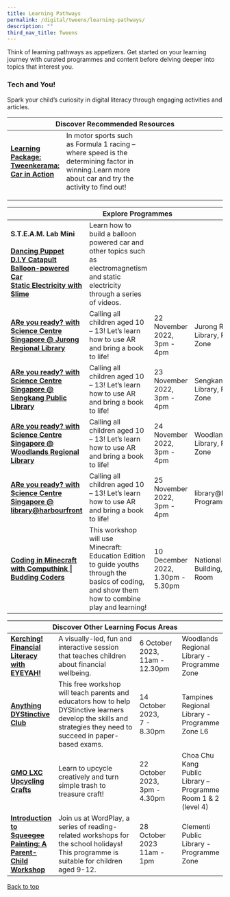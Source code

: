 ```yaml
---
title: Learning Pathways
permalink: /digital/tweens/learning-pathways/
description: ""
third_nav_title: Tweens
---
```

<style type="text/css">
/* Links */
.content a { color: #322987; }
.content a:focus,
.content a:hover { color: #28216c; }

/* Button Outline */
.bp-button { padding-left: 1.5rem; padding-right: 1.5rem; }
.bp-button.is-primary-outline { border: 1px solid #322987; color: #322987; background-color: transparent; text-decoration: none; }
.bp-button.is-primary-outline:focus,
.bp-button.is-primary-outline:hover { border: 1px solid #322987; color: #cff2e8; background-color: #322987; text-decoration: none; }

/* Responsive Iframe */
.responsive-iframe { position: absolute; top: 0; left: 0; bottom: 0; right: 0; width: 100%; height: 100%; }
.responsive-iframe-container { position: relative; overflow: hidden; width: 100%; }
.responsive-iframe-container.ratio-16by9 { padding-top: 56.25%; }
.responsive-iframe-container.ratio-4by3 { padding-top: 75%; }
.responsive-iframe-container.ratio-3by2 { padding-top: 66.66%; }
.responsive-iframe-container.ratio-1by1 { padding-top: 100%; }
</style>
Think of learning pathways as appetizers. Get started on your learning journey with curated programmes and content before delving deeper into topics that interest you.
<h3><b>Tech and You!</b></h3>
Spark your child’s curiosity in digital literacy through engaging activities and articles.
<div class="horizontal-scroll margin--bottom--lg">
  <table class="generic-table">
    <thead>
      <tr>
        <th colspan="4" class="is-uppercase has-weight-normal">Discover Recommended Resources</th>
      </tr>
    </thead>
    <tbody>
      <tr>
        <td style="width: 20%;"><a href="https://childrenandteens.nlb.gov.sg/images/unsorted/tweenkerama/carinaction_preview_fa.pdf" target="_blank"><b>Learning Package: 
<br>Tweenkerama: Car in Action 
					
</b></a></td>
        <td style="width: 40%;">In motor sports such as Formula 1 racing – where speed is the determining factor
in winning.Learn more about car and try the activity to find out!
</td>
        <td style="width: 20%;"></td>
        <td style="width: 20%;"></td>
      </tr>
</tbody>
  </table>
</div>

<div class="horizontal-scroll margin--bottom--lg">
  <table class="generic-table">
    <thead>
      <tr>
        <th colspan="4" class="is-uppercase has-weight-normal">Explore Programmes</th>
      </tr>
    </thead>
    <tbody>
      			<tr>
      <td style="width: 20%;"><b> S.T.E.A.M. Lab Mini</b><br><br>
				<a href="https://youtu.be/l9B7iknybmw" target="_blank"><b>Dancing Puppet</b></a><br>
				<a href="https://youtu.be/J5EqL69pjYE" target="_blank"><b>D.I.Y Catapult</b></a><br>
				<a href="https://youtu.be/p6NoA5c8R1U" target="_blank"><b>Balloon-powered Car</b></a><br>
				<a href="https://youtu.be/qDrRGM1t8fU" target="_blank"><b>Static Electricity with Slime</b></a><br></td>
         <td style="width: 40%;">Learn how to build a balloon powered car and other topics such as electromagnetism and static electricity through a series of videos.</td>
        <td style="width: 20%;"></td>
        <td style="width: 20%;"></td>
      </tr>
	<tr>
<td style="width: 20%;"><a href="https://www.eventbrite.sg/e/are-you-ready-with-science-centre-singapore-jurong-regional-library-tickets-435562859237?aff" target="_blank"><b>ARe you ready? with Science Centre Singapore @ Jurong Regional Library</b></a></td>
<td style="width: 20%;">Calling all children aged 10 – 13! Let’s learn how to use AR and bring a book to life!</td>
<td style="width: 20%;">22 November 2022,<br>3pm - 4pm</td>
<td style="width: 20%;">Jurong Regional Library, Programme Zone</td>
</tr>
			<tr><td style="width: 20%;"><a href="https://www.eventbrite.sg/e/are-you-ready-with-science-centre-singapore-sengkang-public-library-tickets-435564925417?aff" target="_blank"><b>ARe you ready? with Science Centre Singapore @ Sengkang Public Library</b></a></td>
<td>Calling all children aged 10 – 13! Let’s learn how to use AR and bring a book to life!</td>
<td>23 November 2022,<br>3pm - 4pm</td>
<td>Sengkang Public Library, Programme Zone</td>
</tr>
			<tr><td><a href="https://www.eventbrite.sg/e/are-you-ready-with-science-centre-singapore-woodlands-regional-library-tickets-435567553277?aff" target="_blank"><b>ARe you ready? with Science Centre Singapore @ Woodlands Regional Library</b></a></td>
<td>Calling all children aged 10 – 13! Let’s learn how to use AR and bring a book to life!</td>
<td>24 November 2022,<br>3pm - 4pm</td>
<td>Woodlands Regional Library, Programme Zone</td>
</tr>
			<tr><td><a href="https://www.eventbrite.sg/e/are-you-ready-with-science-centre-singapore-libraryharbourfront-tickets-435568435917?aff" target="_blank"><b>ARe you ready? with Science Centre Singapore @ library@harbourfront</b></a></td>
<td>Calling all children aged 10 – 13! Let’s learn how to use AR and bring a book to life!</td>
<td>25 November 2022,<br>3pm - 4pm</td>
<td>library@harbourfront, Programme Room 2</td>
</tr>
			<tr><td><a href="https://www.eventbrite.sg/cc/programmes-on-digital-66199?aff=odclrlmctfte" target="_blank"><b>Coding in Minecraft with Computhink | Budding Coders</b></a></td>
<td>This workshop will use Minecraft: Education Edition to guide youths through the basics of coding, and show them how to combine play and learning!</td>
<td>10 December 2022,<br>1.30pm - 5.30pm</td>
<td>National Library Building, Possibility Room</td>
</tr>
			</tbody>
  </table>
</div>

<div class="horizontal-scroll margin--bottom--lg">
  <table class="generic-table">
    <thead>
      <tr>
        <th colspan="4" class="is-uppercase has-weight-normal">Discover Other Learning Focus Areas</th>
      </tr>
    </thead>
    <tbody>           
<tr>
<td><a href="https://www.eventbrite.sg/e/kerching-financial-literacy-with-eyeyah-woodlands-regional-library-tickets-715821149327?aff=ebdssbdestsearch" target="_blank"><b>Kerching! Financial Literacy with EYEYAH!</b></a></td>
<td>A visually-led, fun and interactive session that teaches children about financial wellbeing.</td>
<td>6 October 2023,<br>11am - 12.30pm</td>
<td>Woodlands Regional Library - Programme Zone</td>
</tr>
				<tr>
<td><a href="https://www.eventbrite.sg/e/anything-dystinctive-club-tickets-719612188427?aff=ebdssbdestsearch" target="_blank"><b>Anything DYStinctive Club</b></a></td><td>This free workshop will teach parents and educators how to help DYStinctive learners develop the skills and strategies they need to succeed in paper-based exams.</td>
<td>14 October 2023,<br>7 - 8.30pm</td>
<td>Tampines Regional Library - Programme Zone L6</td>
</tr>
			<tr>
<td style="width: 20%;"><a href="https://www.eventbrite.sg/e/gmo-lxc-upcycling-crafts-choa-chu-kang-library-tickets-709245902587?aff=ebdssbdestsearch" target="_blank"><b>GMO LXC Upcycling Crafts</b></a></td>
<td style="width: 40%;">Learn to upcycle creatively and turn simple trash to treasure craft!</td>
<td style="width: 20%;">22 October 2023,<br> 3pm - 4.30pm</td>
<td style="width: 20%;">Choa Chu Kang Public Library – Programme Room 1 &amp; 2 (level 4)</td>
</tr>
			<tr>
<td><a href="https://www.eventbrite.sg/e/introduction-to-squeegee-painting-a-parent-child-workshop-tickets-716644020557?aff=ebdssbdestsearch" target="_blank"><b>Introduction to Squeegee Painting: A Parent-Child Workshop</b></a></td>
<td>Join us at WordPlay, a series of reading-related workshops for the school holidays! This programme is suitable for children aged 9-12.</td>
<td>28 October 2023<br>11am - 1pm</td>
<td>Clementi Public Library - Programme Zone</td>
</tr>
    </tbody>
  </table>
</div>

<p class="has-text-right margin--top--xl"><a href="#main-content">Back to top</a></p>